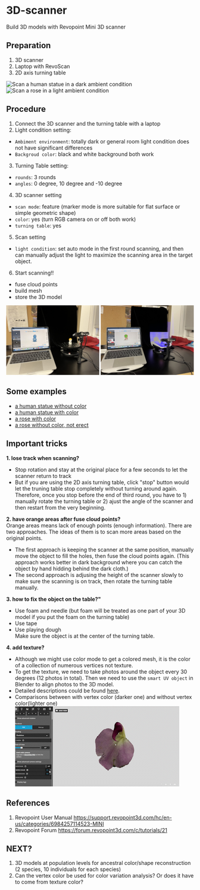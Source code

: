 # 3D-scanner
Build 3D models with Revopoint Mini 3D scanner

## Preparation
1. 3D scanner
2. Laptop with RevoScan
3. 2D axis turning table

![Scan a human statue in a dark ambient condition](https://github.com/yuemeanshappy/3D-scanner/blob/main/gif/dark_env.gif)
![Scan a rose in a light ambient condition](https://github.com/yuemeanshappy/3D-scanner/blob/main/gif/light_env.gif)

## Procedure
1. Connect the 3D scanner and the turning table with a laptop
2. Light condition setting:
  - `Ambiment environment`: totally dark or general room light condition does not have significant differences
  - `Backgroud color`: black and white background both work
3. Turning Table setting:
  - `rounds`: 3 rounds
  - `angles`: 0 degree, 10 degree and -10 degree
4. 3D scanner setting
  - `scan mode`: feature (marker mode is more suitable for flat surface or simple geometric shape)
  - `color`: yes (turn RGB camera on or off both work)
  - `turning table`: yes
5. Scan setting
  - `light condition`: set auto mode in the first round scanning, and then can manually adjust the light to maximize the scanning area in the target object.
6. Start scanning!!
  - fuse cloud points
  - build mesh
  - store the 3D model

<p float="left">
  <img src="https://github.com/yuemeanshappy/3D-scanner/blob/main/img/dark_bg.jpg" width="250" />
  <img src="https://github.com/yuemeanshappy/3D-scanner/blob/main/img/white_bg.jpg" width="250" /> 
</p>

## Some examples
- [a human statue without color](https://3dviewer.net#model=https://raw.githubusercontent.com/yuemeanshappy/3D-scanner/main/models/statue%20without%20color_mesh.ply)
- [a human statue with color](https://3dviewer.net#model=https://raw.githubusercontent.com/yuemeanshappy/3D-scanner/main/models/statue%20with%20color_mesh_rgb.ply)
- [a rose with color](https://3dviewer.net#model=https://raw.githubusercontent.com/yuemeanshappy/3D-scanner/main/models/rose%20with%20color_mesh_rgb.ply)
- [a rose without color, not erect](https://3dviewer.net#model=https://raw.githubusercontent.com/yuemeanshappy/3D-scanner/main/models/rose%20without%20color.ply)

## Important tricks
**1. lose track when scanning?**
- Stop rotation and stay at the original place for a few seconds to let the scanner return to track
- But if you are using the 2D axis turning table, click "stop" button would let the truning table stop completely without turning around again. Therefore, once you stop before the end of third round, you have to 1) manually rotate the turning table or 2) ajust the angle of the scanner and then restart from the very beginning.

**2. have orange areas after fuse cloud points?**\
Orange areas means lack of enough points (enough information). There are two approaches. The ideas of them is to scan more areas based on the original points.
- The first approach is keeping the scanner at the same position, manually move the object to fill the holes, then fuse the cloud points again. (This approach works better in dark background where you can catch the object by hand hidding behind the dark cloth.) 
- The second approach is adjusing the height of the scanner slowly to make sure the scanning is on track, then rotate the turning table manually.

**3. how to fix the object on the table?"**
- Use foam and needle (but foam will be treated as one part of your 3D model if you put the foam on the turning table)
- Use tape
- Use playing dough\
Make sure the object is at the center of the turning table.

**4. add texture?**
- Although we might use color mode to get a colored mesh, it is the color of a collection of numerous vertices not texture.
- To get the texture, we need to take photos around the object every 30 degrees (12 photos in total). Then we need to use the `smart UV object` in Blender to align photos to the 3D model.
- Detailed descriptions could be found [here](https://forum.revopoint3d.com/t/how-to-texture-your-scans/13023).
- Comparisons between with vertex color (darker one) and without vertex color(lighter one)\
![with and without verted color](https://github.com/yuemeanshappy/3D-scanner/blob/main/gif/with%20and%20without%20vertex%20color.gif)

## References
1. Revopoint User Manual https://support.revopoint3d.com/hc/en-us/categories/6984257114523-MINI
2. Revopoint Forum https://forum.revopoint3d.com/c/tutorials/21

## NEXT?
1. 3D models at population levels for ancestral color/shape reconstruction (2 species, 10 individuals for each species) 
2. Can the vertex color be used for color variation analysis? Or does it have to come from texture color?
